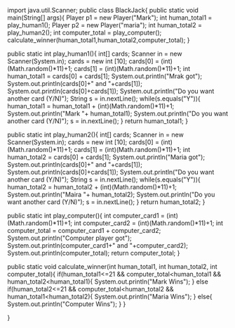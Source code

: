 import java.util.Scanner;
public class BlackJack{
  public static void main(String[] args){
    Player p1 = new Player("Mark");
    int human_total1 = play_human1();
    Player p2 = new Player("maria");
    int human_total2 = play_human2();
    int computer_total = play_computer();
    calculate_winner(human_total1,human_total2,computer_total);
  }
  
  public static int play_human1(){
    int[] cards;
    Scanner in = new Scanner(System.in);
    cards = new int [10];
    cards[0] = (int)(Math.random()*11)+1;
    cards[1] = (int)(Math.random()*11)+1;
    int human_total1 = cards[0] + cards[1];
    System.out.println("Mrak got");
    System.out.println(cards[0]+" and "+cards[1]);
    System.out.println(cards[0]+cards[1]);
    System.out.println("Do you want another card (Y/N)");
    String s = in.nextLine();
    while(s.equals("Y")){
      human_total1 = human_total1 + (int)(Math.random()*11)+1;
      System.out.println("Mark "+ human_total1);
      System.out.println("Do you want another card (Y/N)");
      s = in.nextLine();
    }
    return human_total1;
  }
  
  public static int play_human2(){
    int[] cards;
    Scanner in = new Scanner(System.in);
    cards = new int [10];
    cards[0] = (int)(Math.random()*11)+1;
    cards[1] = (int)(Math.random()*11)+1;
    int human_total2 = cards[0] + cards[1];
    System.out.println("Maria got");
    System.out.println(cards[0]+" and "+cards[1]);
    System.out.println(cards[0]+cards[1]);
    System.out.println("Do you want another card (Y/N)");
    String s = in.nextLine();
    while(s.equals("Y")){
      human_total2 = human_total2 + (int)(Math.random()*11)+1;
      System.out.println("Maira "+ human_total2);
      System.out.println("Do you want another card (Y/N)");
      s = in.nextLine();
    }
    return human_total2;
  }
  
  public static int play_computer(){
    int computer_card1 = (int)(Math.random()*11)+1;
    int computer_card2 = (int)(Math.random()*11)+1;
    int computer_total = computer_card1 + computer_card2;
    System.out.println("Computer player got");
    System.out.println(computer_card1+" and "+computer_card2);
    System.out.println(computer_total);
    return computer_total; 
  }
  
  public static void calculate_winner(int human_total1, int human_total2, int computer_total){
    if(human_total1<=21 && computer_total<human_total1 && human_total2<human_total1){
      System.out.println("Mark Wins");
    }
    else if(human_total2<=21 && computer_total<human_total2 && human_total1<human_total2){
      System.out.println("Maria Wins");
    }
    else{
      System.out.println("Computer Wins");
    }
  }
  
}
